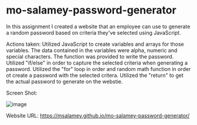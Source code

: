 # mo-salamey-password-generator

In this assignment I created a website that an employee can use to generate a random password based on criteria they've selected using JavaScript. 

Actions taken:
Utilized JavaScript to create variables and arrays for those variables. The data contained in the variables were alpha, numeric and special characters. 
The function was provided to write the password. 
Utilized "if/else" in order to capture the selected criteria when generating a password. 
Utilized the "for" loop in order and random math function in order ot create a password with the selected critera.
Utilized the "return" to get the actual password to generate on the webstie. 

Screen Shot:
 
![image](https://user-images.githubusercontent.com/107436206/182686224-c792dd9c-ba8d-458e-a1c1-b17b0287f9d4.png)

Website URL: https://msalamey.github.io/mo-salamey-password-generator/
